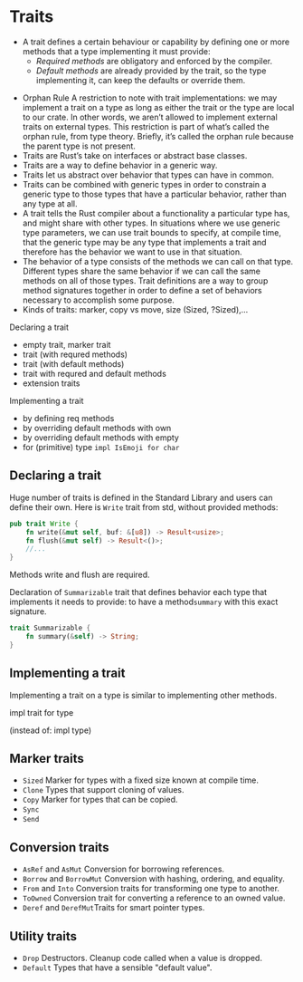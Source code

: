 # Traits

* A trait defines a certain behaviour or capability by defining one or more
  methods that a type implementing it must provide:
  * *Required methods* are obligatory and enforced by the compiler.
  * *Default methods* are already provided by the trait, so the type 
    implementing it, can keep the defaults or override them.
- Orphan Rule
  A restriction to note with trait implementations:
  we may implement a trait on a type as long as either the trait or the type are local to our crate. In other words, we aren’t allowed to implement external traits on external types. This restriction is part of what’s called the orphan rule, from type theory. Briefly, it’s called the orphan rule because the parent type is not present.
- Traits are Rust’s take on interfaces or abstract base classes.
- Traits are a way to define behavior in a generic way.
- Traits let us abstract over behavior that types can have in common.
- Traits can be combined with generic types in order to constrain a generic type
  to those types that have a particular behavior, rather than any type at all.
- A trait tells the Rust compiler about a functionality a particular type has,
  and might share with other types. In situations where we use generic type
  parameters, we can use trait bounds to specify, at compile time, that the
  generic type may be any type that implements a trait and therefore has the
  behavior we want to use in that situation.
- The behavior of a type consists of the methods we can call on that type.
  Different types share the same behavior if we can call the same methods on all
  of those types. Trait definitions are a way to group method signatures together in order to define a set of behaviors necessary to accomplish some purpose.
- Kinds of traits: marker, copy vs move, size (Sized, ?Sized),...




Declaring a trait
- empty trait, marker trait
- trait (with requred methods)
- trait (with default methods)
- trait with requred and default methods
- extension traits

Implementing a trait
- by defining req methods
- by overriding default methods with own
- by overriding default methods with empty
- for (primitive) type `impl IsEmoji for char`




## Declaring a trait


Huge number of traits is defined in the Standard Library and users can define their own. Here is `Write` trait from std, without provided methods:

```rust
pub trait Write {
    fn write(&mut self, buf: &[u8]) -> Result<usize>;
    fn flush(&mut self) -> Result<()>;
    //...
}
```
Methods write and flush are required.





Declaration of `Summarizable` trait that defines behavior each type that implements it needs to provide: to have a method`summary` with this exact signature.

```rust
trait Summarizable {
    fn summary(&self) -> String;
}
```

## Implementing a trait
Implementing a trait on a type is similar to implementing other methods.


impl trait for type

(instead of: impl type)




## Marker traits
- `Sized` Marker for types with a fixed size known at compile time.
- `Clone` Types that support cloning of values.
- `Copy` Marker for types that can be copied.
- `Sync`
- `Send`

## Conversion traits
- `AsRef` and `AsMut` Conversion for borrowing references.
- `Borrow` and `BorrowMut` Conversion with hashing, ordering, and equality.
- `From` and `Into` Conversion traits for transforming one type to another.
- `ToOwned` Conversion trait for converting a reference to an owned value.
- `Deref` and `DerefMut`Traits for smart pointer types.

## Utility traits
- `Drop` Destructors. Cleanup code called when a value is dropped.
- `Default` Types that have a sensible "default value".

